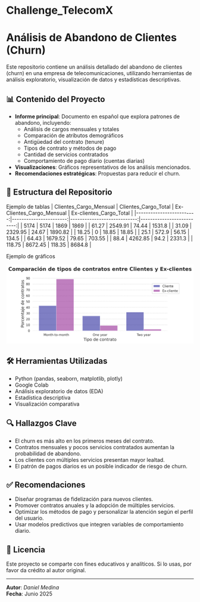 # Challenge_TelecomX

# Análisis de Abandono de Clientes (Churn)

Este repositorio contiene un análisis detallado del abandono de clientes (churn) en una empresa de telecomunicaciones, utilizando herramientas de análisis exploratorio, visualización de datos y estadísticas descriptivas.

## 📊 Contenido del Proyecto

- **Informe principal**: Documento en español que explora patrones de abandono, incluyendo:
  - Análisis de cargos mensuales y totales
  - Comparación de atributos demográficos
  - Antigüedad del contrato (tenure)
  - Tipos de contrato y métodos de pago
  - Cantidad de servicios contratados
  - Comportamiento de pago diario (cuentas diarias)
- **Visualizaciones**: Gráficos representativos de los análisis mencionados.
- **Recomendaciones estratégicas**: Propuestas para reducir el churn.

## 📁 Estructura del Repositorio
Ejemplo de tablas
 |   Clientes_Cargo_Mensual |   Clientes_Cargo_Total |   Ex-Clientes_Cargo_Mensual |   Ex-clientes_Cargo_Total |
|-------------------------:|-----------------------:|----------------------------:|--------------------------:|
|                  5174    |                5174    |                     1869    |                   1869    |
|                    61.27 |                2549.91 |                       74.44 |                   1531.8  |
|                    31.09 |                2329.95 |                       24.67 |                   1890.82 |
|                    18.25 |                   0    |                       18.85 |                     18.85 |
|                    25.1  |                 572.9  |                       56.15 |                    134.5  |
|                    64.43 |                1679.52 |                       79.65 |                    703.55 |
|                    88.4  |                4262.85 |                       94.2  |                   2331.3  |
|                   118.75 |                8672.45 |                      118.35 |                   8684.8  |

 Ejemplo de gráficos

 ![Gráfico contratos](Contratos_clientes_exclientes.png)

## 🛠 Herramientas Utilizadas

- Python (pandas, seaborn, matplotlib, plotly)
- Google Colab
- Análisis exploratorio de datos (EDA)
- Estadística descriptiva
- Visualización comparativa

## 🔍 Hallazgos Clave

- El churn es más alto en los primeros meses del contrato.
- Contratos mensuales y pocos servicios contratados aumentan la probabilidad de abandono.
- Los clientes con múltiples servicios presentan mayor lealtad.
- El patrón de pagos diarios es un posible indicador de riesgo de churn.

## ✅ Recomendaciones

- Diseñar programas de fidelización para nuevos clientes.
- Promover contratos anuales y la adopción de múltiples servicios.
- Optimizar los métodos de pago y personalizar la atención según el perfil del usuario.
- Usar modelos predictivos que integren variables de comportamiento diario.

## 📄 Licencia

Este proyecto se comparte con fines educativos y analíticos. Si lo usas, por favor da crédito al autor original.

---

**Autor**: *Daniel Medina*  
**Fecha**: Junio 2025
